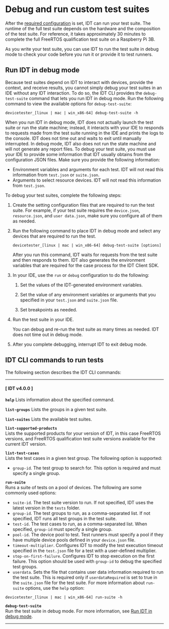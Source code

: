 # Debug and run custom test suites<a name="run-tests-custom"></a>

After the [required configuration](set-config-custom.md) is set, IDT can run your test suite\. The runtime of the full test suite depends on the hardware and the composition of the test suite\. For reference, it takes approximately 30 minutes to complete the full FreeRTOS qualification test suite on a Raspberry Pi 3B\.

As you write your test suite, you can use IDT to run the test suite in debug mode to check your code before you run it or provide it to test runners\.

## Run IDT in debug mode<a name="idt-debug-mode"></a>

Because test suites depend on IDT to interact with devices, provide the context, and receive results, you cannot simply debug your test suites in an IDE without any IDT interaction\. To do so, the IDT CLI provides the `debug-test-suite` command that lets you run IDT in debug mode\. Run the following command to view the available options for `debug-test-suite`:

```
devicetester_[linux | mac | win_x86-64] debug-test-suite -h
```

When you run IDT in debug mode, IDT does not actually launch the test suite or run the state machine; instead, it interacts with your IDE to responds to requests made from the test suite running in the IDE and prints the logs to the console\. IDT does not time out and waits to exit until manually interrupted\. In debug mode, IDT also does not run the state machine and will not generate any report files\. To debug your test suite, you must use your IDE to provide some information that IDT usually obtains from the configuration JSON files\. Make sure you provide the following information:
+ Environment variables and arguments for each test\. IDT will not read this information from `test.json` or `suite.json`\.
+ Arguments to select resource devices\. IDT will not read this information from `test.json`\.

To debug your test suites, complete the following steps:

1.  Create the setting configuration files that are required to run the test suite\. For example, if your test suite requires the `device.json`, `resource.json`, and `user data.json`, make sure you configure all of them as needed\. 

1. Run the following command to place IDT in debug mode and select any devices that are required to run the test\.

   ```
   devicetester_[linux | mac | win_x86-64] debug-test-suite [options]
   ```

   After you run this command, IDT waits for requests from the test suite and then responds to them\. IDT also generates the environment variables that are required for the case process for the IDT Client SDK\. 

1. In your IDE, use the `run` or `debug` configuration to do the following:

   1. Set the values of the IDT\-generated environment variables\.

   1. Set the value of any environment variables or arguments that you specified in your `test.json` and `suite.json` file\.

   1. Set breakpoints as needed\.

1. Run the test suite in your IDE\. 

   You can debug and re\-run the test suite as many times as needed\. IDT does not time out in debug mode\.

1.  After you complete debugging, interrupt IDT to exit debug mode\.

## IDT CLI commands to run tests<a name="idt-cli-commands"></a>

The following section describes the IDT CLI commands:

------
#### [ IDT v4\.0\.0 ]

**`help`**  <a name="idt-command-help"></a>
Lists information about the specified command\.

**`list-groups`**  <a name="idt-command-list-groups"></a>
Lists the groups in a given test suite\.

**`list-suites`**  <a name="idt-command-list-suites"></a>
Lists the available test suites\.

**`list-supported-products`**  
Lists the supported products for your version of IDT, in this case FreeRTOS versions, and FreeRTOS qualification test suite versions available for the current IDT version\.

**`list-test-cases`**  
Lists the test cases in a given test group\. The following option is supported:  
+ `group-id`\. The test group to search for\. This option is required and must specify a single group\.

**`run-suite`**  
Runs a suite of tests on a pool of devices\. The following are some commonly used options:  
+ `suite-id`\. The test suite version to run\. If not specified, IDT uses the latest version in the `tests` folder\.
+ `group-id`\. The test groups to run, as a comma\-separated list\. If not specified, IDT runs all test groups in the test suite\.
+ `test-id`\. The test cases to run, as a comma\-separated list\. When specified, `group-id` must specify a single group\.
+ `pool-id`\. The device pool to test\. Test runners must specify a pool if they have multiple device pools defined in your `device.json` file\.
+ `timeout-multiplier`\. Configures IDT to modify the test execution timeout specified in the `test.json` file for a test with a user\-defined multiplier\.
+ `stop-on-first-failure`\. Configures IDT to stop execution on the first failure\. This option should be used with `group-id` to debug the specified test groups\.
+ `userdata`\. Sets the file that contains user data information required to run the test suite\. This is required only if `userdataRequired` is set to true in the `suite.json` file for the test suite\.
For more information about `run-suite` options, use the `help` option:  

```
devicetester_[linux | mac | win_x86-64] run-suite -h
```

**`debug-test-suite`**  
Run the test suite in debug mode\. For more information, see [Run IDT in debug mode](#idt-debug-mode)\.

------